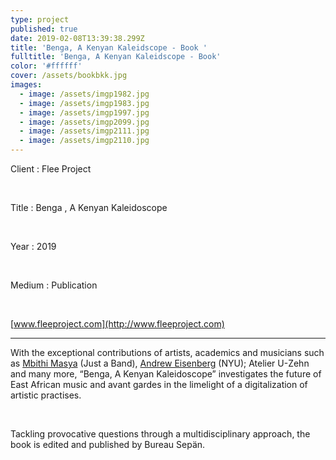 ```yaml
---
type: project
published: true
date: 2019-02-08T13:39:38.299Z
title: 'Benga, A Kenyan Kaleidscope - Book '
fulltitle: 'Benga, A Kenyan Kaleidscope - Book'
color: '#ffffff'
cover: /assets/bookbkk.jpg
images:
  - image: /assets/imgp1982.jpg
  - image: /assets/imgp1983.jpg
  - image: /assets/imgp1997.jpg
  - image: /assets/imgp2099.jpg
  - image: /assets/imgp2111.jpg
  - image: /assets/imgp2110.jpg
---
```

Client : Flee Project

<br/>

Title : Benga , A Kenyan Kaleidoscope

<br/>

Year : 2019

<br/>

Medium : Publication

<br/>

[www.fleeproject.com](http://www.fleeproject.com)

- - -

With the exceptional contributions of artists, academics and musicians such as [Mbithi Masya](http://www.mbithi.co/about) (Just a Band), [Andrew Eisenberg](https://www.nyu.edu/) (NYU); Atelier U-Zehn and many more, “Benga, A Kenyan Kaleidoscope” investigates the future of East African music and avant gardes in the limelight of a digitalization of artistic practises. 

<br/>

Tackling provocative questions through a multidisciplinary approach, the book is edited and published by Bureau Sepän.
